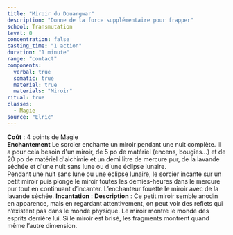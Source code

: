 ```yaml
---
title: "Miroir du Douargwar"
description: "Donne de la force supplémentaire pour frapper"
school: Transmutation
level: 0
concentration: false
casting_time: "1 action"
duration: "1 minute"
range: "contact"
components:
  verbal: true
  somatic: true
  material: true
  materials: "Miroir"
ritual: true
classes:
  - Magie
source: "Elric"
---
```

**Coût** : 4 points de Magie  
**Enchantement** Le sorcier enchante un miroir pendant une nuit complète. Il a pour cela besoin d'un miroir, de 5 po de matériel (encens, bougies...) et de 20 po de matériel d'alchimie et un demi litre de mercure pur, de la lavande séchée et d'une nuit sans lune ou d'une éclipse lunaire.  
Pendant une nuit sans lune ou une éclipse lunaire, le sorcier incante sur un petit miroir puis plonge le miroir toutes les demies-heures dans le mercure pur tout en continuant d’incanter. L’enchanteur fouette le miroir avec de la lavande séchée. 
**Incantation** : 
**Description** : Ce petit miroir semble anodin en apparence, mais en regardant attentivement, on peut voir des reflets qui n’existent pas dans le monde physique. Le miroir montre le monde des esprits derrière lui. Si le miroir est brisé, les fragments montrent quand même l’autre dimension.  
